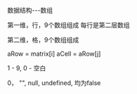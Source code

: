 数据结构---数组

第一维，行，9个数组组成
    每行是第二层数组

第二维，格，9个数组组成

aRow = matrix[i]
aCell = aRow[j]

1 - 9, 0 - 空白

0， "", null, undefined, 均为false